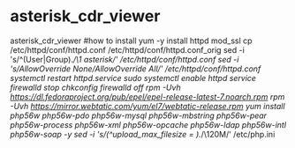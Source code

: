 # asterisk_cdr_viewer
asterisk_cdr_viewer
#how to install
yum -y install httpd mod_ssl
cp /etc/httpd/conf/httpd.conf /etc/httpd/conf/httpd.conf_orig
sed -i 's/^\(User\|Group\).*/\1 asterisk/' /etc/httpd/conf/httpd.conf
sed -i 's/AllowOverride None/AllowOverride All/' /etc/httpd/conf/httpd.conf
systemctl restart httpd.service
sudo systemctl enable httpd
service firewalld stop
chkconfig firewalld off
rpm -Uvh https://dl.fedoraproject.org/pub/epel/epel-release-latest-7.noarch.rpm
rpm -Uvh https://mirror.webtatic.com/yum/el7/webtatic-release.rpm
yum install php56w php56w-pdo php56w-mysql php56w-mbstring php56w-pear php56w-process php56w-xml php56w-opcache php56w-ldap php56w-intl php56w-soap -y
sed -i 's/\(^upload_max_filesize = \).*/\120M/' /etc/php.ini
